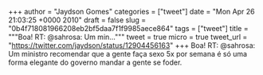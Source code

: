 
+++
author = "Jaydson Gomes"
categories = ["tweet"]
date = "Mon Apr 26 21:03:25 +0000 2010"
draft = false
slug = "0b4f718081966208eb2bf5daa7f1f9985aece864"
tags = ["tweet"]
title = """Boa! RT: @sahrosa: Um min..."""
tweet = true
micro = true
tweet_url = "https://twitter.com/jaydson/status/12904456163"
+++
Boa! RT: @sahrosa: Um ministro recomendar que a gente faça sexo 5x por semana é só uma forma elegante do governo mandar a gente se foder.
